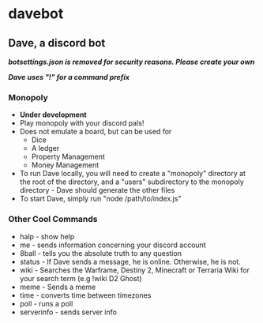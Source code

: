 # davebot
## Dave, a discord bot

_**botsettings.json is removed for security reasons. Please create your own**_

_**Dave uses "!" for a command prefix**_


### Monopoly

* **Under development**
* Play monopoly with your discord pals!
* Does not emulate a board, but can be used for
  * Dice
  * A ledger
  * Property Management
  * Money Management
* To run Dave locally, you will need to create a "monopoly" directory at the root of the directory, and a "users" subdirectory to the monopoly directory - Dave should generate the other files
* To start Dave, simply run "node /path/to/index.js"

### Other Cool Commands

* halp - show help
* me - sends information concerning your discord account
* 8ball - tells you the absolute truth to any question
* status - If Dave sends a message, he is online. Otherwise, he is not.
* wiki - Searches the Warframe, Destiny 2, Minecraft or Terraria Wiki for your search term (e.g !wiki D2 Ghost)
* meme - Sends a meme
* time - converts time between timezones
* poll - runs a poll
* serverinfo - sends server info
